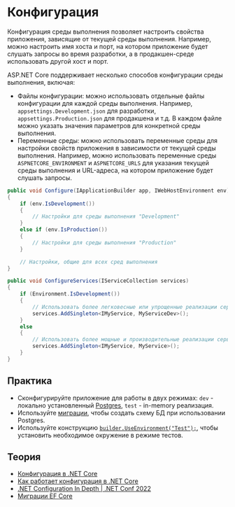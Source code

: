 # Конфигурация

Конфигурация среды выполнения позволяет настроить свойства приложения, зависящие от текущей среды выполнения. 
Например, можно настроить имя хоста и порт, на котором приложение будет слушать запросы во время разработки, а 
в продакшен-среде использовать другой хост и порт.

ASP.NET Core поддерживает несколько способов конфигурации среды выполнения, включая:

- Файлы конфигурации: можно использовать отдельные файлы конфигурации для каждой среды выполнения. Например, `appsettings.Development.json` для разработки, `appsettings.Production.json` для продакшена и т.д. В каждом файле можно указать значения параметров для конкретной среды выполнения.
- Переменные среды: можно использовать переменные среды для настройки свойств приложения в зависимости от текущей среды выполнения. Например, можно использовать переменные среды `ASPNETCORE_ENVIRONMENT` и `ASPNETCORE_URLS` для указания текущей среды выполнения и URL-адреса, на котором приложение будет слушать запросы.

```csharp
public void Configure(IApplicationBuilder app, IWebHostEnvironment env)
{
    if (env.IsDevelopment())
    {
        // Настройки для среды выполнения "Development"
    }
    else if (env.IsProduction())
    {
        // Настройки для среды выполнения "Production"
    }

    // Настройки, общие для всех сред выполнения
}

public void ConfigureServices(IServiceCollection services)
{
    if (Environment.IsDevelopment())
    {
        // Использовать более легковесные или упрощенные реализации сервисов для среды "Development"
        services.AddSingleton<IMyService, MyServiceDev>();
    }
    else
    {
        // Использовать более мощные и производительные реализации сервисов для других сред
        services.AddSingleton<IMyService, MyService>();
    }
}
```

## Практика
- Сконфигурируйте приложение для работы в двух режимах: `dev` - локально установленный [Postgres](https://www.npgsql.org/efcore/), `test` - in-memory реализация.
- Используйте [миграции](https://learn.microsoft.com/ru-ru/ef/core/managing-schemas/migrations/?tabs=dotnet-core-cli), чтобы создать схему БД при использовании Postgres. 
- Используйте конструкцию [`builder.UseEnvironment("Test");`](https://learn.microsoft.com/ru-ru/aspnet/core/test/integration-tests?view=aspnetcore-7.0), чтобы установить необходимое окружение в режиме тестов.

## Теория
- [Конфигурация в .NET Core](https://learn.microsoft.com/ru-ru/aspnet/core/fundamentals/configuration/?view=aspnetcore-7.0)
- [Как работает конфигурация в .NET Core](https://habr.com/ru/post/453416/)
- [.NET Configuration In Depth | .NET Conf 2022](https://www.youtube.com/watch?v=1aNMO2cBmv0)
- [Миграции EF Core](https://learn.microsoft.com/ru-ru/ef/core/managing-schemas/migrations/?tabs=dotnet-core-cli)
